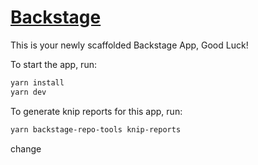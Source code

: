 # [Backstage](https://backstage.io)

This is your newly scaffolded Backstage App, Good Luck!

To start the app, run:

```sh
yarn install
yarn dev
```

To generate knip reports for this app, run:

```sh
yarn backstage-repo-tools knip-reports
```

change
